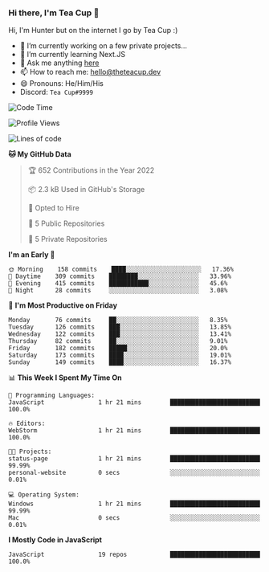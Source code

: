### Hi there, I'm Tea Cup 👋 

Hi, I'm Hunter but on the internet I go by Tea Cup :)

- 🔭 I’m currently working on a few private projects...
- 🌱 I’m currently learning Next.JS
- 💬 Ask me anything [here](https://github.com/TheTeaCup/TheTeaCup/issues)
- 📫 How to reach me: [hello@theteacup.dev](mailto:hello@theteacup.dev)
- 😄 Pronouns: He/Him/His
- Discord: `Tea Cup#9999`

<!--START_SECTION:waka-->
![Code Time](http://img.shields.io/badge/Code%20Time-183%20hrs%2014%20mins-blue)

![Profile Views](http://img.shields.io/badge/Profile%20Views-82-blue)

![Lines of code](https://img.shields.io/badge/From%20Hello%20World%20I%27ve%20Written-70%20Thousand%20lines%20of%20code-blue)

**🐱 My GitHub Data** 

> 🏆 652 Contributions in the Year 2022
 > 
> 📦 2.3 kB Used in GitHub's Storage 
 > 
> 💼 Opted to Hire
 > 
> 📜 5 Public Repositories 
 > 
> 🔑 5 Private Repositories  
 > 
**I'm an Early 🐤** 

```text
🌞 Morning    158 commits    ████░░░░░░░░░░░░░░░░░░░░░   17.36% 
🌆 Daytime    309 commits    ████████░░░░░░░░░░░░░░░░░   33.96% 
🌃 Evening    415 commits    ███████████░░░░░░░░░░░░░░   45.6% 
🌙 Night      28 commits     ░░░░░░░░░░░░░░░░░░░░░░░░░   3.08%

```
📅 **I'm Most Productive on Friday** 

```text
Monday       76 commits     ██░░░░░░░░░░░░░░░░░░░░░░░   8.35% 
Tuesday      126 commits    ███░░░░░░░░░░░░░░░░░░░░░░   13.85% 
Wednesday    122 commits    ███░░░░░░░░░░░░░░░░░░░░░░   13.41% 
Thursday     82 commits     ██░░░░░░░░░░░░░░░░░░░░░░░   9.01% 
Friday       182 commits    █████░░░░░░░░░░░░░░░░░░░░   20.0% 
Saturday     173 commits    ████░░░░░░░░░░░░░░░░░░░░░   19.01% 
Sunday       149 commits    ████░░░░░░░░░░░░░░░░░░░░░   16.37%

```


📊 **This Week I Spent My Time On** 

```text
💬 Programming Languages: 
JavaScript               1 hr 21 mins        █████████████████████████   100.0%

🔥 Editors: 
WebStorm                 1 hr 21 mins        █████████████████████████   100.0%

🐱‍💻 Projects: 
status-page              1 hr 21 mins        █████████████████████████   99.99% 
personal-website         0 secs              ░░░░░░░░░░░░░░░░░░░░░░░░░   0.01%

💻 Operating System: 
Windows                  1 hr 21 mins        █████████████████████████   99.99% 
Mac                      0 secs              ░░░░░░░░░░░░░░░░░░░░░░░░░   0.01%

```

**I Mostly Code in JavaScript** 

```text
JavaScript               19 repos            █████████████████████████   100.0%

```



<!--END_SECTION:waka-->
